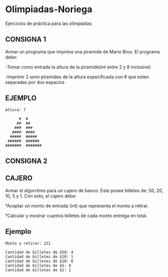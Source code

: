 # Olimpiadas-Noriega
Ejercicios de práctica para las olimpiadas

CONSIGNA 1
-
Armar un programa que imprima una piramide de Mario Bros. El programa debe:

  -Tomar como entrada la altura de la piramide(int entre 2 y 8 inclusive)
  
  -Imprimir 2 semi piramides de la altura especificada con # que esten separadas por dos espacios

EJEMPLO 
-------------------------------------
    Altura: 7

          #  #
         ##  ##
        ###  ###
       ####  ####
      #####  #####
     ######  ######
    #######  #######






CONSIGNA 2
-
CAJERO
-
Armar el algorritmo para un cajero de banco. Este posee billetes de: 50, 20, 10, 5 y 1. Con esto, el cajero debe:

  °Aceptar un monto de entrada (int) que representa el monto a retirar.
  
  °Calcular y mostrar cuantos billetes de cada monto entrega en total.
  
Ejemplo
-
    Monto a retirar: 221
    
    Cantidad de billetes de $50: 4
    Cantidad de billetes de $20: 1
    Cantidad de billetes de $10: 0
    Cantidad de billetes de $5: 0
    Cantidad de billetes de $1: 1
